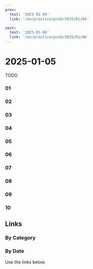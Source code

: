 ```yaml
---
prev:
  text: '2025-01-04'
  link: '/en/practice/prob/2025/01/04'

next:
  text: '2025-01-06'
  link: '/en/practice/prob/2025/01/06'
---
```


# 2025-01-05

TODO

### 01

### 02

### 03

### 04

### 05

### 06

### 07

### 08

### 09

### 10

## Links

[<Badge type="tip" text="Check Solution"/>](/en/learning/prob/2025/01/05)

### By Category

[<Badge type="tip" text="<--"/>](/en/practice/prob/2025/01/01)
[<Badge type="tip" text="Calendar"/>](/en/practice/calendar/2025/01)
[<Badge type="info" text="-->"/>](/en/practice/prob/2025/01/08)

### By Date

Use the links below.